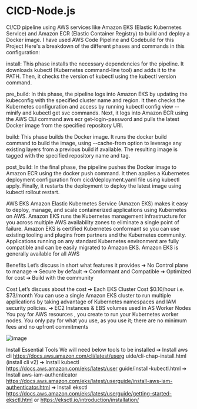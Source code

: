 # CICD-Node.js
 CI/CD pipeline using AWS services like Amazon EKS (Elastic Kubernetes Service) and Amazon ECR (Elastic Container Registry) to build and deploy a Docker image. I have used AWS Code Pipeline and Codebuild for this Project
 Here's a breakdown of the different phases and commands in this configuration:
 
 install: This phase installs the necessary dependencies for the pipeline. It downloads kubectl (Kubernetes command-line tool) and adds it to the PATH. Then, it checks the version of kubectl using the kubectl version command.

pre_build: In this phase, the pipeline logs into Amazon EKS by updating the kubeconfig with the specified cluster name and region. It then checks the Kubernetes configuration and access by running kubectl config view --minify and kubectl get svc commands. Next, it logs into Amazon ECR using the AWS CLI command aws ecr get-login-password and pulls the latest Docker image from the specified repository URI.

build: This phase builds the Docker image. It runs the docker build command to build the image, using --cache-from option to leverage any existing layers from a previous build if available. The resulting image is tagged with the specified repository name and tag.

post_build: In the final phase, the pipeline pushes the Docker image to Amazon ECR using the docker push command. It then applies a Kubernetes deployment configuration from cicd/deployment.yaml file using kubectl apply. Finally, it restarts the deployment to deploy the latest image using kubectl rollout restart.

AWS EKS
Amazon Elastic Kubernetes Service (Amazon EKS)
makes it easy to deploy, manage, and scale containerized
applications using Kubernetes on AWS.
Amazon EKS runs the Kubernetes management
infrastructure for you across multiple AWS availability
zones to eliminate a single point of failure. Amazon EKS
is certified Kubernetes conformant so you can use
existing tooling and plugins from partners and the
Kubernetes community. Applications running on any
standard Kubernetes environment are fully compatible
and can be easily migrated to Amazon EKS.
Amazon EKS is generally available for all AWS

Benefits
Let’s discuss in short what features it
provides
➔ No Control plane to manage
➔ Secure by default
➔ Comformant and Compatible
➔ Optimized for cost
➔ Build with the community

Cost
Let’s discuss about the cost
➔ Each EKS Cluster Cost
$0.10/hour i.e. $73/month
You can use a single Amazon EKS cluster to
run multiple applications by taking advantage
of Kubernetes namespaces and IAM security
policies.
➔ EC2 Instances & EBS volumes
used in AS Worker Nodes
You pay for AWS resources , you create to run
your Kubernetes worker nodes. You only pay
for what you use, as you use it; there are no
minimum fees and no upfront commitments

![image](https://github.com/ShreyasKali01/CICD-Node.js/assets/90476042/9deb8ea6-adaf-4412-bc6a-b48d88ee1759)

Install Essential Tools
We will need below tools to be installed
➔ Install aws cli
https://docs.aws.amazon.com/cli/latest/userg
uide/cli-chap-install.html (install cli v2)
➔ Install kubectl
https://docs.aws.amazon.com/eks/latest/user
guide/install-kubectl.html
➔ Install aws-iam-authenticator
https://docs.aws.amazon.com/eks/latest/userguide/install-aws-iam-authenticator.html
➔ Install eksctl
https://docs.aws.amazon.com/eks/latest/userguide/getting-started-eksctl.html or
https://eksctl.io/introduction/installation/

